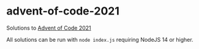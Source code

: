 # advent-of-code-2021

Solutions to [Advent of Code 2021](https://adventofcode.com/2021)

All solutions can be run with `node index.js` requiring NodeJS 14 or higher.
